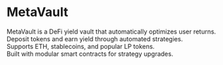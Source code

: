 # MetaVault
MetaVault is a DeFi yield vault that automatically optimizes user returns.  
Deposit tokens and earn yield through automated strategies.  
Supports ETH, stablecoins, and popular LP tokens.  
Built with modular smart contracts for strategy upgrades.

